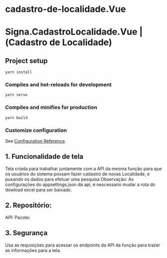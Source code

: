 # cadastro-de-localidade.Vue
# Signa.CadastroLocalidade.Vue |(Cadastro de Localidade)

## Project setup

```
yarn install
```

### Compiles and hot-reloads for development

```
yarn serve
```

### Compiles and minifies for production

```
yarn build
```

### Customize configuration

See [Configuration Reference](https://cli.vuejs.org/config/).

## 1. Funcionalidade de tela

Tela criada para trabalhar juntamente com a API da mesma função para que os usuários
do sistema possam fazer cadastro de novas Localidade, e puxando os dados para efetuar uma pesquisa
Observação: As configurações do appsettings.json da api, é nescessario mudar a rota do dowload excel para ser baixado.

## 2. Repositório:

API:
Pacote:

## 3. Segurança

Usa as requisições para acessar os endpoints da API da função
para trazer as informações para a tela.
